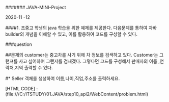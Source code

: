 ####### JAVA-MINI-Project

2020-11 -12 


####1. 초중고 학생의 java 학습을 위한 예제를 제공한다. 다음문제를 통하여 자바 builder의 개념을 이해할 수 있고, 이를 활용하여 코드를 구성할 수 있다. 

###question 

##문제의 customer는 중고차를 사기 위해 차 정보를 검색하고 있다. Customer는 그랜져를 사고 싶어하여 그랜저를 검새갰다. 그렇다면 코드를 구성해서 판매자의 이름 ,연락처,지역 출력할 수 있다. 

#* Seller 객체를 생성하여 이름,나이,직업,주소를 출력하세요. 

[HTML CODE] : (file:///C:/ITSTUDY/01.JAVA/step10_api2/WebContent/problem.html)
